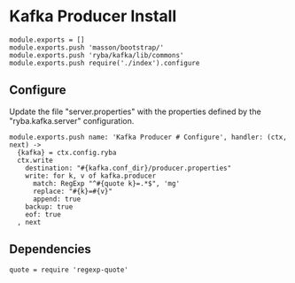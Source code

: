 
# Kafka Producer Install

    module.exports = []
    module.exports.push 'masson/bootstrap/'
    module.exports.push 'ryba/kafka/lib/commons'
    module.exports.push require('./index').configure

## Configure

Update the file "server.properties" with the properties defined by the
"ryba.kafka.server" configuration.

    module.exports.push name: 'Kafka Producer # Configure', handler: (ctx, next) ->
      {kafka} = ctx.config.ryba
      ctx.write
        destination: "#{kafka.conf_dir}/producer.properties"
        write: for k, v of kafka.producer
          match: RegExp "^#{quote k}=.*$", 'mg'
          replace: "#{k}=#{v}"
          append: true
        backup: true
        eof: true
      , next

## Dependencies

    quote = require 'regexp-quote'





